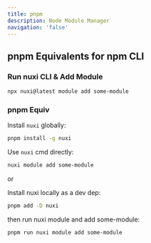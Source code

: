 ```yaml
---
title: pnpm
description: Node Module Manager
navigation: 'false'
---
```


## pnpm Equivalents for npm CLI

### Run nuxi CLI & Add Module

```bash
npx nuxi@latest module add some-module
```

### pnpm Equiv

Install `nuxi` globally:

```bash
pnpm install -g nuxi
```
Use `nuxi` cmd directly:

```bash
nuxi module add some-module
```

or

Install nuxi locally as a dev dep:

```bash
pnpm add -D nuxi
```

then run nuxi module and add some-module:

```bash
pnpm run nuxi module add some-module
```
